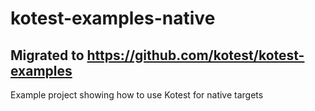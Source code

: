 # kotest-examples-native

## Migrated to https://github.com/kotest/kotest-examples

Example project showing how to use Kotest for native targets
